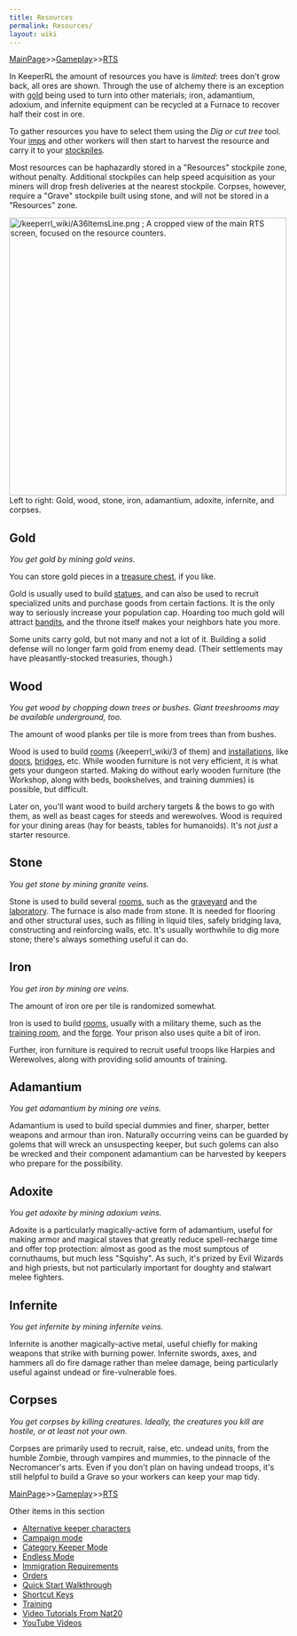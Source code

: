 ```yaml
---
title: Resources
permalink: Resources/
layout: wiki
---
```


[MainPage](/keeperrl_wiki/ "wikilink")>>[Gameplay](/keeperrl_wiki/Gameplay "wikilink")>>[RTS](/keeperrl_wiki/RTS "wikilink")

In KeeperRL the amount of resources you have is *limited*: trees don't
grow back, all ores are shown. Through the use of alchemy there is an
exception with [gold](/keeperrl_wiki/Gold "wikilink") being used to turn
into other materials; iron, adamantium, adoxium, and infernite equipment can be recycled at a Furnace to recover half their cost in ore.

To gather resources you have to select them using the *Dig or cut tree* tool.
Your [imps](/keeperrl_wiki/Imp "wikilink") and other workers will then start to harvest the resource and
carry it to your [stockpiles](/keeperrl_wiki/Storage "wikilink").

Most resources can be haphazardly stored in a "Resources" stockpile zone, without penalty.
Additional stockpiles can help speed acquisition as your miners will drop fresh deliveries at the nearest stockpile.
Corpses, however, require a "Grave" stockpile built using stone, and will not be stored in a "Resources" zone.

<img src="/keeperrl_wiki/A36ItemsLine.png" title="fig:/keeperrl_wiki/A36ItemsLine.png" alt="/keeperrl_wiki/A36ItemsLine.png ; A cropped view of the main RTS screen, focused on the resource counters." width="500" />
Left to right: Gold, wood, stone, iron, adamantium, adoxite, infernite, and corpses.

Gold
----

*You get gold by mining gold veins.*

You can store gold pieces in a [treasure
chest](/keeperrl_wiki/Treasure_Chest "wikilink"), if you like.

Gold is usually used to build [statues](/keeperrl_wiki/Statue "wikilink"), and can also be used to recruit specialized units and purchase goods from certain factions.
It is the only way to seriously increase your population cap. Hoarding too
much gold will attract [bandits](/keeperrl_wiki/Bandit "wikilink"), and the throne
itself makes your neighbors hate you more.

Some units carry gold, but not many and not a lot of it.  Building a solid defense will no longer farm gold from enemy dead.
(Their settlements may have pleasantly-stocked treasuries, though.)

Wood
----

*You get wood by chopping down trees or bushes. Giant treeshrooms may be available underground, too.*

The amount of wood planks per tile is more from trees than from bushes.

Wood is used to build [rooms](/keeperrl_wiki/Rooms_Guide "wikilink") (/keeperrl_wiki/3
of them) and [installations](/keeperrl_wiki/Installations "wikilink"), like
[doors](/keeperrl_wiki/Door "wikilink"),
[bridges](/keeperrl_wiki/Bridge "wikilink"), etc. While wooden furniture is not very efficient, it is what gets your dungeon started.
Making do without early wooden furniture (the Workshop, along with beds, bookshelves, and training dummies) is possible, but difficult.

Later on, you'll want wood to build archery targets & the bows to go with them, as well as beast cages for steeds and werewolves.
Wood is required for your dining areas (hay for beasts, tables for humanoids).  It's not *just* a starter resource.

Stone
-----

*You get stone by mining granite veins.*

Stone is used to build several [rooms](/keeperrl_wiki/Rooms_Guide "wikilink"), such as the
[graveyard](/keeperrl_wiki/Graveyard "wikilink") and the
[laboratory](/keeperrl_wiki/Laboratory "wikilink").  The furnace is also made from stone.
It is needed for flooring and other structural uses, such as filling in liquid tiles, safely bridging lava, constructing and reinforcing walls, etc.
It's usually worthwhile to dig more stone; there's always something useful it can do.

Iron
----

*You get iron by mining ore veins.*

The amount of iron ore per tile is randomized somewhat.

Iron is used to build [rooms](/keeperrl_wiki/Rooms_Guide "wikilink"), usually with
a military theme, such as the [training
room](/keeperrl_wiki/Training_Room "wikilink"), and the
[forge](/keeperrl_wiki/Forge "wikilink").  Your prison also uses quite a bit of iron.

Further, iron furniture is required to recruit useful troops like Harpies and Werewolves, along with providing solid amounts of training.

Adamantium
----------

*You get adamantium by mining ore veins.*

Adamantium is used to build special dummies and finer, sharper, better
weapons and armour than iron. Naturally occurring veins can be guarded by
golems that will wreck an unsuspecting keeper, but such golems can also be wrecked and their component adamantium can be harvested by keepers who
prepare for the possibility.

Adoxite
----

*You get adoxite by mining adoxium veins.*

Adoxite is a particularly magically-active form of adamantium, useful for making armor and magical staves that greatly reduce spell-recharge time and offer top
protection: almost as good as the most sumptous of cornuthaums, but much less "Squishy".
As such, it's prized by Evil Wizards and high priests, but not particularly important for doughty and stalwart melee fighters.

Infernite
----

*You get infernite by mining infernite veins.*

Infernite is another magically-active metal, useful chiefly for making weapons that strike with burning power.
Infernite swords, axes, and hammers all do fire damage rather than melee damage, being particularly useful against undead or fire-vulnerable foes.

Corpses
----

*You get corpses by killing creatures. Ideally, the creatures you kill are hostile, or at least not your own.*

Corpses are primarily used to recruit, raise, etc. undead units, from the humble Zombie, through vampires and mummies, to the pinnacle of the Necromancer's arts.
Even if you don't plan on having undead troops, it's still helpful to build a Grave so your workers can keep your map tidy.

[MainPage](/keeperrl_wiki/ "wikilink")>>[Gameplay](/keeperrl_wiki/Gameplay "wikilink")>>[RTS](/keeperrl_wiki/RTS "wikilink")

Other items in this section
-    [Alternative keeper characters](/keeperrl_wiki/Alternative_Keeper_Characters "wikilink")
-    [Campaign mode](/keeperrl_wiki/Campaign_Mode "wikilink")
-    [Category Keeper Mode](/keeperrl_wiki/Category_Keeper_Mode "wikilink")
-    [Endless Mode](/keeperrl_wiki/Endless_Mode "wikilink")
-    [Immigration Requirements](/keeperrl_wiki/Immigration_Requirements "wikilink")
-    [Orders](/keeperrl_wiki/Orders "wikilink")
-    [Quick Start Walkthrough](/keeperrl_wiki/Quick_Start_Walkthrough "wikilink")
-    [Shortcut Keys](/keeperrl_wiki/Shortcut_Keys "wikilink")
-    [Training](/keeperrl_wiki/Training "wikilink")
-    [Video Tutorials From Nat20](/keeperrl_wiki/Video_Tutorials_From_Nat20 "wikilink")
-    [YouTube Videos](/keeperrl_wiki/YouTube_Videos "wikilink")
